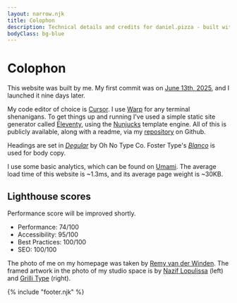 ```yaml
---
layout: narrow.njk
title: Colophon
description: Technical details and credits for daniel.pizza - built with Eleventy and Nunjucks, featuring custom typography and open-source analytics.
bodyClass: bg-blue
---
```


# Colophon

This website was built by me. My first commit was on [June 13th, 2025](https://github.com/dvdwinden/danielvdwww/commit/7d33b6dfcf658d2d01295b3c95ea86492b3dbce0 "My first commit to this website"), and I launched it nine days later. 

My code editor of choice is [Cursor](cursor.com "Cursor, code editor"). I use [Warp](http://warp.dev/ "Warp terminal") for any terminal shenanigans. To get things up and running I've used a simple static site generator called [Eleventy](https://www.11ty.dev/ "Eleventy"), using the [Nunjucks](https://mozilla.github.io/nunjucks/ "Nunjucks") template engine. All of this is publicly available, along with a readme, via my [repository](https://github.com/dvdwinden/danielvdwww "This site's Github repository") on Github.

Headings are set in [_Degular_](https://ohnotype.co/fonts/degular "Degular by Oh No Type Co") by Oh No Type Co. Foster Type's [_Blanco_](https://www.fostertype.com/retail-type/blanco "Blanco by Foster Type") is used for body copy.

I use some basic analytics, which can be found on [Umami](https://cloud.umami.is/share/wM1ixCuqaLkACDo9/daniel.pizza "View my analytics on Umami"). The average load time of this website is ~1.3ms, and its average page weight is ~30KB. 

## Lighthouse scores
Performance score will be improved shortly. 

- Performance: 74/100
- Accessibility: 95/100
- Best Practices: 100/100
- SEO: 100/100

The photo of me on my homepage was taken by [Remy van der Winden](http://remyvdw.nl "Remy van der Winden"). The framed artwork in the photo of my studio space is by [Nazif Lopulissa](https://www.naziflopulissa.com/ "Nazif Lopulissa") (left) and [Grilli Type](https://www.grillitype.com/ "Grilli Type") (right).

{% include "footer.njk" %}